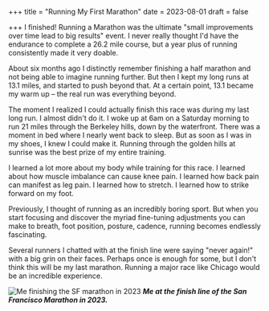 +++
title = "Running My First Marathon"
date = 2023-08-01
draft = false

+++
I finished! Running a Marathon was the ultimate "small improvements over time lead to big results" event. I never really thought I'd have the endurance to complete a 26.2 mile course, but a year plus of running consistently made it very doable.

About six months ago I distinctly remember finishing a half marathon and not being able to imagine running further. But then I kept my long runs at 13.1 miles, and started to push beyond that. At a certain point, 13.1 became my warm up – the real run was everything beyond.

The moment I realized I could actually finish this race was during my last long run. I almost didn't do it. I woke up at 6am on a Saturday morning to run 21 miles through the Berkeley hills, down by the waterfront. There was a moment in bed where I nearly went back to sleep. But as soon as I was in my shoes, I knew I could make it. Running through the golden hills at sunrise was the best prize of my entire training.

I learned a lot more about my body while training for this race. I learned about how muscle imbalance can cause knee pain. I learned how back pain can manifest as leg pain. I learned how to stretch. I learned how to strike forward on my foot.

Previously, I thought of running as an incredibly boring sport. But when you start focusing and discover the myriad fine-tuning adjustments you can make to breath, foot position, posture, cadence, running becomes endlessly fascinating.

Several runners I chatted with at the finish line were saying "never again!" with a big grin on their faces. Perhaps once is enough for some, but I don't think this will be my last marathon. Running a major race like Chicago would be an incredible experience.

![Me finishing the SF marathon in 2023](/img/marathon.jpeg)
***Me at the finish line of the San Francisco Marathon in 2023.***